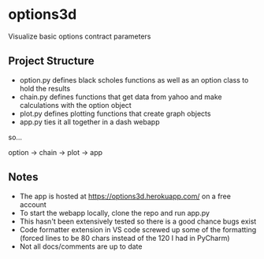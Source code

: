 # options3d
Visualize basic options contract parameters

## Project Structure

* option.py defines black scholes functions as well as an option class to hold the results
* chain.py defines functions that get data from yahoo and make calculations with the option object
* plot.py defines plotting functions that create graph objects
* app.py ties it all together in a dash webapp

so...

option -> chain -> plot -> app

## Notes

* The app is hosted at https://options3d.herokuapp.com/ on a free account
* To start the webapp locally, clone the repo and run app.py
* This hasn't been extensively tested so there is a good chance bugs exist
* Code formatter extension in VS code screwed up some of the formatting (forced lines to be 80 chars instead of the 120 I had in PyCharm)
* Not all docs/comments are up to date
